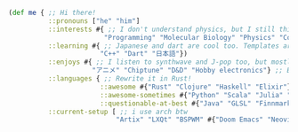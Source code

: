 ```clojure
(def me { ;; Hi there!
          ::pronouns ["he" "him"]
          ::interests #{ ;; I don't understand physics, but I still think it's cool.
                        "Programming" "Molecular Biology" "Physics" "Conlangs" "Birdwatching"}
          ::learning #{ ;; Japanese and dart are cool too. Templates are nightmare fuel.
                       "C++" "Dart" "日本語"})
          ::enjoys #{ ;; I listen to synthwave and J-pop too, but mostly chiptune. 
                     "アニメ" "Chiptune" "D&D" "Hobby electronics"} ;; Exploded Arduino Count: 1
          ::languages { ;; Rewrite it in Rust!
                       ::awesome #{"Rust" "Clojure" "Haskell" "Elixir"}
                       ::awesome-sometimes #{"Python" "Scala" "Julia" "C"}
                       ::questionable-at-best #{"Java" "GLSL" "Finnmark"}} ;; Only GLSL has a good excuse.
          ::current-setup [ ;; i use arch btw
                           "Artix" "LXQt" "BSPWM" #{"Doom Emacs" "Neovim"}]}]} ;; I use runit as my init system
```

<!--
**LostBitset/LostBitset** is a ✨ _special_ ✨ repository because its `README.md` (this file) appears on your GitHub profile.

Here are some ideas to get you started:

- 🔭 I’m currently working on ...
- 🌱 I’m currently learning ...
- 👯 I’m looking to collaborate on ...
- 🤔 I’m looking for help with ...
- 💬 Ask me about ...
- 📫 How to reach me: ...
- 😄 Pronouns: ...
- ⚡ Fun fact: ...
-->
